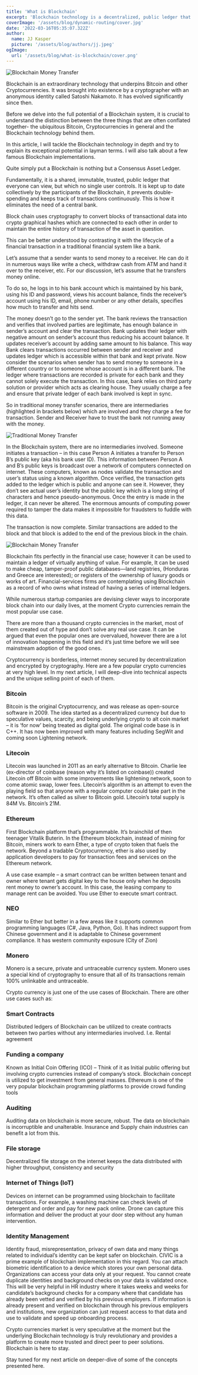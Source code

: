 ```yaml
---
title: 'What is Blockchain'
excerpt: 'Blockchain technology is a decentralized, public ledger that records and verifies digital transactions. It eliminates the need for intermediaries such as banks by using cryptography to convert blocks of transactional data into cryptographic hashes that are connected to each other in order to maintain the entire history of the asset in question. It is the technology behind Bitcoin and other Cryptocurrencies and has the potential to revolutionize many industries by providing a secure, transparent and tamper-proof way of conducting transactions.'
coverImage: '/assets/blog/dynamic-routing/cover.jpg'
date: '2022-03-16T05:35:07.322Z'
author:
  name: JJ Kasper
  picture: '/assets/blog/authors/jj.jpeg'
ogImage:
  url: '/assets/blog/what-is-blockchain/cover.png'
---
```


![Blockchain Money Transfer](https://vedmishra.net/wp-content/uploads/2018/01/Blockchain-Money-Transfer.png)


Blockchain is an extraordinary technology that underpins Bitcoin and other Cryptocurrencies. It was brought into existence by a cryptographer with an anonymous identity called Satoshi Nakamoto. It has evolved significantly since then.

Before we delve into the full potential of a Blockchain system, it is crucial to understand the distinction between the three things that are often conflated together- the ubiquitous Bitcoin, Cryptocurrencies in general and the Blockchain technology behind them.

In this article, I will tackle the Blockchain technology in depth and try to explain its exceptional potential in layman terms. I will also talk about a few famous Blockchain implementations.

Quite simply put a Blockchain is nothing but a Consensus Asset Ledger.

Fundamentally, it is a shared, immutable, trusted, public ledger that everyone can view, but which no single user controls. It is kept up to date collectively by the participants of the Blockchain, it prevents double-spending and keeps track of transactions continuously. This is how it eliminates the need of a central bank.

Block chain uses cryptography to convert blocks of transactional data into crypto graphical hashes which are connected to each other in order to maintain the entire history of transaction of the asset in question.

This can be better understood by contrasting it with the lifecycle of a financial transaction in a traditional financial system like a bank.

Let’s assume that a sender wants to send money to a receiver. He can do it in numerous ways like write a check, withdraw cash from ATM and hand it over to the receiver, etc. For our discussion, let’s assume that he transfers money online.

To do so,  he logs in to his bank account which is maintained by his bank, using his ID and password, views his account balance, finds the receiver’s account using his ID, email, phone number or any other details, specifies how much to transfer and hits send.

The money doesn’t go to the sender yet. The bank reviews the transaction and verifies that involved parties are legitimate, has enough balance in sender’s account and clear the transaction. Bank updates their ledger with negative amount on sender’s account thus reducing his account balance. It updates receiver’s account by adding same amount to his balance. This way Bank clears transactions occurred between sender and receiver and updates ledger which is accessible within that bank and kept private. Now consider the scenarios when sender has to send money to someone in a different country or to someone whose account is in a different bank. The ledger where transactions are recorded is private for each bank and they cannot solely execute the transaction. In this case, bank relies on third party solution or provider which acts as clearing house. They usually charge a fee and ensure that private ledger of each bank involved is kept in sync.

So in traditional money transfer scenarios, there are intermediaries (highlighted in brackets below) which are involved and they charge a fee for transaction. Sender and Receiver have to trust the bank not running away with the money.

![Traditional Money Transfer](https://vedmishra.net/wp-content/uploads/2018/01/Traditional-Money-Transfer.png)

In the Blockchain system, there are no intermediaries involved. Someone initiates a transaction – in this case Person A initiates a transfer to Person B’s public key (aka his bank user ID). This information between Person A and B’s public keys is broadcast over a network of computers connected on internet. These computers, known as nodes validate the transaction and user’s status using a known algorithm. Once verified, the transaction gets added to the ledger which is public and anyone can see it. However, they don’t see actual user’s identity but the public key which is a long string of characters and hence pseudo-anonymous.  Once the entry is made in the ledger, it can never be altered. The enormous amounts of computing power required to tamper the data makes it impossible for fraudsters to fuddle with this data.

The transaction is now complete. Similar transactions are added to the block and that block is added to the end of the previous block in the chain.

![Blockchain Money Transfer](https://vedmishra.net/wp-content/uploads/2018/01/Blockchain-Money-Transfer.png)

Blockchain fits perfectly in the financial use case; however it can be used to maintain a ledger of virtually anything of value. For example, It can be used to make cheap, tamper-proof public databases—land registries,  (Honduras and Greece are interested); or registers of the ownership of luxury goods or works of art. Financial-services firms are contemplating using Blockchain as a record of who owns what instead of having a series of internal ledgers.

While numerous startup companies are devising clever ways to incorporate block chain into our daily lives, at the moment Crypto currencies remain the most popular use case.

There are more than a thousand crypto currencies in the market, most of them created out of hype and don’t solve any real use case. It can be argued that even the popular ones are overvalued, however there are a lot of innovation happening in this field and it’s just time before we  will see mainstream adoption of the good ones.

Cryptocurrency is borderless, internet money secured by decentralization and encrypted by cryptography. Here are a few popular crypto currencies at very high level. In my next article, I will deep-dive into technical aspects and the unique selling point of each of them.

### Bitcoin 
Bitcoin is the original Cryptocurrency, and was release as open-source software in 2009. The idea started as a decentralized currency but due to speculative values, scarcity, and being underlying crypto to alt coin market – it is ‘for now’ being treated as digital gold. The original code base is in C++. It has now been improved with many features including SegWit and coming soon Lightening network.

### Litecoin 
Litecoin was launched in 2011 as an early alternative to Bitcoin. Charlie lee (ex-director of coinbase (reason why it’s listed on coinbase)) created Litecoin off Bitcoin with some improvements like lightening network, soon to come atomic swap, lower fees. Litecoin’s algorithm is an attempt to even the playing field so that anyone with a regular computer could take part in the network. It’s often called as silver to Bitcoin gold. Litecoin’s total supply is 84M Vs. Bitcoin’s 21M.

### Ethereum
First Blockchain platform that’s programmable. It’s brainchild of then teenager Vitalik Buterin. In the Ethereum blockchain, instead of mining for Bitcoin, miners work to earn Ether, a type of crypto token that fuels the network. Beyond a tradable Cryptocurrency, ether is also used by application developers to pay for transaction fees and services on the Ethereum network.

A use case example – a smart contract can be written between tenant and owner where tenant gets digital key to the house only when he deposits rent money to owner’s account. In this case, the leasing company to manage rent can be avoided. You use Ether to execute smart contract.

### NEO
Similar to Ether but better in a few areas like it supports common programming languages (C#, Java, Python, Go). It has indirect support from Chinese government and it is adaptable to Chinese government compliance. It has western community exposure (City of Zion)

### Monero 
Monero is a secure, private and untraceable currency system. Monero uses a special kind of cryptography to ensure that all of its transactions remain 100% unlinkable and untraceable.

Crypto currency is just one of the use cases of Blockchain. There are other use cases such as:

### Smart Contracts
Distributed ledgers of Blockchain can be utilized to create contracts between two parties without any intermediaries involved. I.e. Rental agreement

### Funding a company
Known as Initial Coin Offering (ICO) – Think of it as Initial public offering but involving crypto currencies instead of company’s stock. Blockchain concept is utilized to get investment from general masses. Ethereum is one of the very popular blockchain programming platforms to provide crowd funding tools

### Auditing
Auditing data on blockchain is more secure, robust. The data on blockchain is incorruptible and unalterable.  Insurance and Supply chain industries can benefit a lot from this.

### File storage
Decentralized file storage on the internet keeps the data distributed with higher throughput, consistency and security

### Internet of Things (IoT)
Devices on internet can be programmed using blockchain to facilitate transactions. For example, a washing machine can check levels of detergent and order and pay for new pack online. Drone can capture this information and deliver the product at your door step without any human intervention.

### Identity Management
Identity fraud, misrepresentation, privacy of own data and many things related to individual’s identity can be kept safer on blockchain. CIVIC is a prime example of blockchain implementation in this regard. You can attach biometric identification to a device which stores your own personal data. Organizations can access your data only at your request. You cannot create duplicate identities and background checks on your data is validated once. This will be very helpful in HR industry where it takes weeks and weeks for candidate’s background checks for a company where that candidate has already been vetted and verified by his previous employers. If information is already present and verified on blockchain through his previous employers and institutions, new organization can just request access to that data and use to validate and speed up onboarding process.

Crypto currencies market is very speculative at the moment but the underlying Blockchain technology is truly revolutionary and provides a platform to create more trusted and direct peer to peer solutions. Blockchain is here to stay.

Stay tuned for my next article on deeper-dive of some of the concepts presented here.
